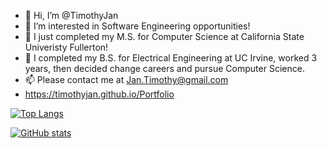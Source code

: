 - 👋 Hi, I’m @TimothyJan
- 👀 I’m interested in Software Engineering opportunities!
- 🌱 I just completed my M.S. for Computer Science at California State Univeristy Fullerton!
- 💞️ I completed my B.S. for Electrical Engineering at UC Irvine, worked 3 years, then decided change careers and pursue Computer Science. 
- 📫 Please contact me at Jan.Timothy@gmail.com
- https://timothyjan.github.io/Portfolio

[![Top Langs](https://github-readme-stats.vercel.app/api/top-langs/?username=TimothyJan&langs_count=7&theme=cobalt&layout=compact)](https://github.com/anuraghazra/github-readme-stats)

[![GitHub stats](https://github-readme-stats.vercel.app/api?username=TimothyJan&count_private=true&theme=radical&show_icons=true&hide=stars,prs,issues,contribs)](https://github.com/anuraghazra/github-readme-stats)

